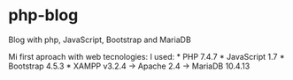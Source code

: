 # php-blog
Blog with php, JavaScript, Bootstrap and MariaDB

Mi first aproach with web tecnologies:
I used:  * PHP 7.4.7
         * JavaScript 1.7
         * Bootstrap 4.5.3
         * XAMPP v3.2.4 -> Apache 2.4
                        -> MariaDB 10.4.13
